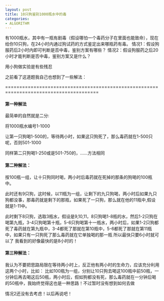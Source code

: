 ```yaml
---
layout: post
title: 10只狗鉴别1000瓶水中的毒
categories:
- ALGORITHM
---
```


有1000瓶水，其中有一瓶有剧毒（假设哪怕一个毒药分子在里面也能致命），现在给你10只狗，在24小时内通过狗试药的方式鉴定出来哪瓶药有毒。
情况1：假设狗服药后2小时内即可判断是否中毒，鉴别方案有哪些？
情况2：假设狗服药之后20小时才能判断是否中毒，鉴别方案又是什么？

用小狗做实验是有些残忍

之前看了这道题我自己也想到了一些解法：

=======================================================================================

#### 第一种解法

最简单的自然就是二分:

将1000瓶水编号1-1000

让第一只狗喝1-500的，等待两小时，如果这只狗死了，那么毒药就在1-500只呢，否则501-1000

同样第二只狗喝1-250或是501-750的，……方法相同


#### 第二种解法：

按100瓶一组，让十只狗同时喝，两小时后毒药就在死掉的那条的狗喝的100瓶中。

此时还有9只狗，这时候，以11瓶为一组，让剩下的九只狗喝，两小时后如果九只狗都没事，那毒药就是剩下的那瓶，如果死了一只狗，那么就在他的11瓶中,假设就是1-11中。


此时剩下8只狗，选取3瓶水，假设是9,10,11，8只狗喝1-8瓶的水，然后1-2只狗在喝第九瓶，3-4只狗喝第十瓶，5-6只狗喝第十一瓶水，两小时后，如果1-2只狗都死了毒药就在第九瓶中，3-4都死了那就在第10瓶中，5-6都死了那就在第11瓶中，如果只有一只狗死了那么毒药就在它单独喝的那一瓶
所以最快只要6小时就可以了
我看到的好像最快的是8小时的！

#### 第三种解法：

我认为不要把思路局限在等待两小时上，反正他有两小时的生命力，应该充分利用这两个小时，比如：
比如100瓶为一组，分别让10只狗去喝这100瓶中前50瓶，一分钟后再去喝这后50瓶，两小时后，假如狗都没有死，那么毒药就在一分钟后喝的50瓶中，我始终觉得这也是一种思路！不过暂时没有想到如何去做



情况2还没有去考虑！以后再说吧！



